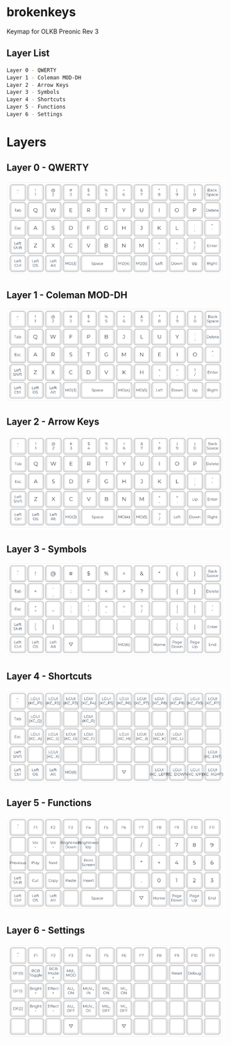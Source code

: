 # brokenkeys
Keymap for OLKB Preonic Rev 3

## Layer List
```bash
Layer 0 - QWERTY
Layer 1 - Coleman MOD-DH
Layer 2 - Arrow Keys
Layer 3 - Symbols
Layer 4 - Shortcuts
Layer 5 - Functions
Layer 6 - Settings
```

# Layers

## Layer 0 - QWERTY
![Layer 0](images/layer0.png)

## Layer 1 - Coleman MOD-DH
![Layer 1](images/layer1.png)

## Layer 2 - Arrow Keys
![Layer 2](images/layer2.png)

## Layer 3 - Symbols
![Layer 3](images/layer3.png)

## Layer 4 - Shortcuts
![Layer 4](images/layer4.png)

## Layer 5 - Functions
![Layer 5](images/layer5.png)

## Layer 6 - Settings
![Layer 6](images/layer6.png)

